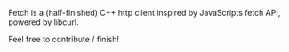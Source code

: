 Fetch is a (half-finished) C++ http client inspired by JavaScripts fetch API, powered by libcurl.

Feel free to contribute / finish!
